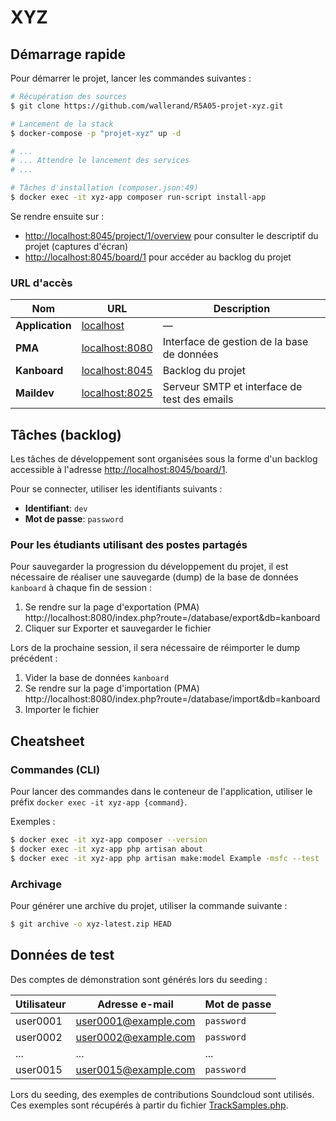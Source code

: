# XYZ

## Démarrage rapide

Pour démarrer le projet, lancer les commandes suivantes :

```bash
# Récupération des sources
$ git clone https://github.com/wallerand/R5A05-projet-xyz.git

# Lancement de la stack
$ docker-compose -p "projet-xyz" up -d

# ...
# ... Attendre le lancement des services
# ...

# Tâches d'installation (composer.json:49)
$ docker exec -it xyz-app composer run-script install-app
```

Se rendre ensuite sur :
- [http://localhost:8045/project/1/overview](http://localhost:8045/project/1/overview) pour consulter le descriptif du projet (captures d'écran)
- [http://localhost:8045/board/1](http://localhost:8045/board/1) pour accéder au backlog du projet

### URL d'accès

| Nom             | URL                                      | Description |
|-----------------|------------------------------------------|-------------|
| **Application** | [localhost](http://localhost:80/)        | —           |
| **PMA**         | [localhost:8080](http://localhost:8080/) | Interface de gestion de la base de données   |
| **Kanboard**    | [localhost:8045](http://localhost:8045/project/1) | Backlog du projet   |
| **Maildev**     | [localhost:8025](http://localhost:8025/) | Serveur SMTP et interface de test des emails |

## Tâches (backlog)

Les tâches de développement sont organisées sous la forme d'un backlog accessible à l'adresse [http://localhost:8045/board/1](http://localhost:8045/board/1).

Pour se connecter, utiliser les identifiants suivants : 
- **Identifiant**: `dev`
- **Mot de passe**: `password`

### Pour les étudiants utilisant des postes partagés

Pour sauvegarder la progression du développement du projet, il est nécessaire de réaliser une sauvegarde (dump) de la base de données `kanboard` à chaque fin de session :

1. Se rendre sur la page d'exportation (PMA) 
    http://localhost:8080/index.php?route=/database/export&db=kanboard
2. Cliquer sur Exporter et sauvegarder le fichier

Lors de la prochaine session, il sera nécessaire de réimporter le dump précédent :

1. Vider la base de données `kanboard`
2. Se rendre sur la page d'importation (PMA)
    http://localhost:8080/index.php?route=/database/import&db=kanboard
3. Importer le fichier

## Cheatsheet

### Commandes (CLI)

Pour lancer des commandes dans le conteneur de l'application, utiliser le préfix `docker exec -it xyz-app {command}`.

Exemples :
```bash
$ docker exec -it xyz-app composer --version
$ docker exec -it xyz-app php artisan about
$ docker exec -it xyz-app php artisan make:model Example -msfc --test
```

### Archivage

Pour générer une archive du projet, utiliser la commande suivante :
```bash
$ git archive -o xyz-latest.zip HEAD
```

## Données de test

Des comptes de démonstration sont générés lors du seeding :

| Utilisateur | Adresse e-mail    |  Mot de passe |
|-------------|-------------------|---------------|
| user0001    | user0001@example.com | `password` |
| user0002    | user0002@example.com | `password` |
| ...         | ...                  | ...        |
| user0015    | user0015@example.com | `password` |

Lors du seeding, des exemples de contributions Soundcloud sont utilisés. Ces exemples sont récupérés à partir du fichier [TrackSamples.php](database/Samples/TrackSamples.php).